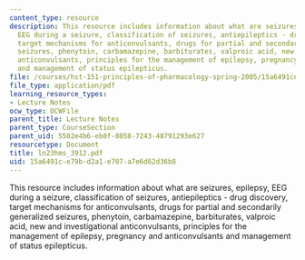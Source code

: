 ```yaml
---
content_type: resource
description: This resource includes information about what are seizures, epilepsy,
  EEG during a seizure, classification of seizures, antiepileptics - drug discovery,
  target mechanisms for anticonvulsants, drugs for partial and secondarily generalized
  seizures, phenytoin, carbamazepine, barbiturates, valproic acid, new and investigational
  anticonvulsants, principles for the management of epilepsy, pregnancy and anticonvulsants
  and management of status epilepticus.
file: /courses/hst-151-principles-of-pharmacology-spring-2005/15a6491ce79bd2a1e707a7e6d62d36b8_ln23hms_3912.pdf
file_type: application/pdf
learning_resource_types:
- Lecture Notes
ocw_type: OCWFile
parent_title: Lecture Notes
parent_type: CourseSection
parent_uid: 5502e4b6-eb0f-8058-7243-48791293e627
resourcetype: Document
title: ln23hms_3912.pdf
uid: 15a6491c-e79b-d2a1-e707-a7e6d62d36b8
---
```

This resource includes information about what are seizures, epilepsy, EEG during a seizure, classification of seizures, antiepileptics - drug discovery, target mechanisms for anticonvulsants, drugs for partial and secondarily generalized seizures, phenytoin, carbamazepine, barbiturates, valproic acid, new and investigational anticonvulsants, principles for the management of epilepsy, pregnancy and anticonvulsants and management of status epilepticus.

